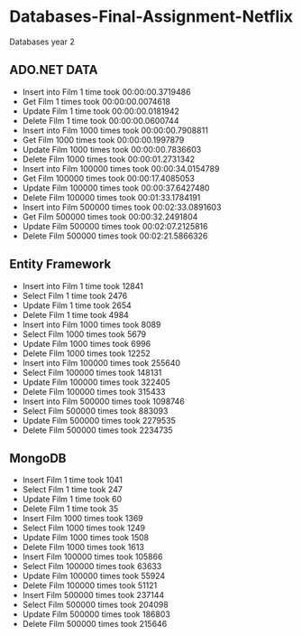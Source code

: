 # Databases-Final-Assignment-Netflix
Databases year 2 

## ADO.NET DATA

- Insert into Film 1 time took 00:00:00.3719486
- Get Film 1 times took 00:00:00.0074618
- Update Film 1 time took 00:00:00.0181942
- Delete Film 1 time took 00:00:00.0600744
- Insert into Film 1000 times took 00:00:00.7908811
- Get Film 1000 times took 00:00:00.1997879
- Update Film 1000 times took 00:00:00.7836603
- Delete Film 1000 times took 00:00:01.2731342
- Insert into Film 100000 times took 00:00:34.0154789
- Get Film 100000 times took 00:00:17.4085053
- Update Film 100000 times took 00:00:37.6427480
- Delete Film 100000 times took 00:01:33.1784191
- Insert into Film 500000 times took 00:02:33.0891603
- Get Film 500000 times took 00:00:32.2491804
- Update Film 500000 times took 00:02:07.2125816
- Delete Film 500000 times took 00:02:21.5866326

## Entity Framework
- Insert into Film 1 time took 12841
- Select Film 1 time took 2476
- Update Film 1 time took 2654
- Delete Film 1 time took 4984
- Insert into Film 1000 times took 8089
- Select Film 1000 times took 5679
- Update Film 1000 times took 6996
- Delete Film 1000 times took 12252
- Insert into Film 100000 times took 255640
- Select Film 100000 times took 148131
- Update Film 100000 times took 322405
- Delete Film 100000 times took 315433
- Insert into Film 500000 times took 1098746
- Select Film 500000 times took 883093
- Update Film 500000 times took 2279535
- Delete Film 500000 times took 2234735

## MongoDB
- Insert Film 1 time took 1041
- Select Film 1 time took 247
- Update Film 1 time took 60
- Delete Film 1 time took 35
- Insert Film 1000 times took 1369
- Select Film 1000 times took 1249
- Update Film 1000 times took 1508
- Delete Film 1000 times took 1613
- Insert Film 100000 times took 105866
- Select Film 100000 times took 63633
- Update Film 100000 times took 55924
- Delete Film 100000 times took 51121
- Insert Film 500000 times took 237144
- Select Film 500000 times took 204098
- Update Film 500000 times took 186803
- Delete Film 500000 times took 215646
